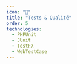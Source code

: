 ```yaml
---
icon: "🧪"
title: "Tests & Qualité"
order: 5
technologies:
  - PHPUnit
  - JUnit
  - TestFX
  - WebTestCase
---
```

